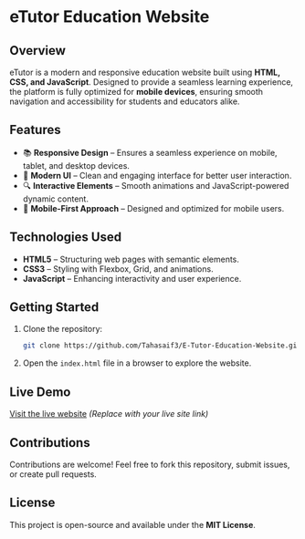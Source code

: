 # **eTutor Education Website**  

## **Overview**  
eTutor is a modern and responsive education website built using **HTML, CSS, and JavaScript**. Designed to provide a seamless learning experience, the platform is fully optimized for **mobile devices**, ensuring smooth navigation and accessibility for students and educators alike.  

## **Features**  
- 📚 **Responsive Design** – Ensures a seamless experience on mobile, tablet, and desktop devices.  
- 🎨 **Modern UI** – Clean and engaging interface for better user interaction.  
- 🔍 **Interactive Elements** – Smooth animations and JavaScript-powered dynamic content.  
- 📱 **Mobile-First Approach** – Designed and optimized for mobile users.  

## **Technologies Used**  
- **HTML5** – Structuring web pages with semantic elements.  
- **CSS3** – Styling with Flexbox, Grid, and animations.  
- **JavaScript** – Enhancing interactivity and user experience.  

## **Getting Started**  
1. Clone the repository:  
   ```bash
   git clone https://github.com/Tahasaif3/E-Tutor-Education-Website.git
   ```  
2. Open the `index.html` file in a browser to explore the website.  

## **Live Demo**  
[Visit the live website](#) *(Replace with your live site link)*  

## **Contributions**  
Contributions are welcome! Feel free to fork this repository, submit issues, or create pull requests.  

## **License**  
This project is open-source and available under the **MIT License**.  
